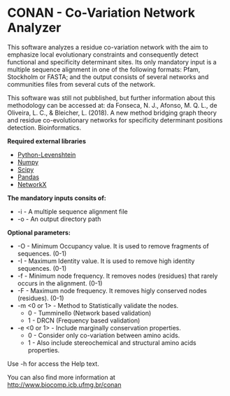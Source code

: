 # CONAN - Co-Variation Network Analyzer

This software analyzes a residue co-variation network with the aim to emphasize local evolutionary constraints and consequently detect functional and specificity determinant sites. Its only mandatory input is a multiple sequence alignment in one of the following formats: Pfam, Stockholm or FASTA; and the output consists of several networks and communities files from several cuts of the network.

This software was still not pubblished, but further information about this methodology can be accessed at:
da Fonseca, N. J., Afonso, M. Q. L., de Oliveira, L. C., & Bleicher, L. (2018). A new method bridging graph 
theory and residue co-evolutionary networks for specificity determinant positions detection. Bioinformatics.

**Required external libraries**
- [Python-Levenshtein](https://pypi.org/project/python-Levenshtein/)
- [Numpy](https://pypi.org/project/numpy/)
- [Scipy](https://www.scipy.org/install.html)
- [Pandas](https://pandas.pydata.org/pandas-docs/stable/install.html)
- [NetworkX](https://networkx.github.io/documentation/latest/install.html)

**The mandatory inputs consits of:**
+ -i <filename> - A multiple sequence alignment file
+ -o <directory> - An output directory path

**Optional parameters:**
* -O <value> - Minimum Occupancy value. It is used to remove fragments of sequences. (0-1)
* -I <value> - Maximum Identity value. It is used to remove high identity sequences. (0-1)
* -f <value> - Minimum node frequency. It removes nodes (residues) that rarely occurs in the alignment. (0-1)
* -F <value> - Maximum node frequency. It removes higly conserved nodes (residues). (0-1)
* -m <0 or 1> - Method to Statistically validate the nodes.
  * 0 - Tumminello (Network based validation)
  * 1 - DRCN (Frequency based validation)
* -e <0 or 1> - Include marginally conservation properties.
  * 0 - Consider only co-variation between amino acids.
  * 1 - Also include stereochemical and structural amino acids properties.

Use -h for access the Help text.


You can also find more information at http://www.biocomp.icb.ufmg.br/conan

